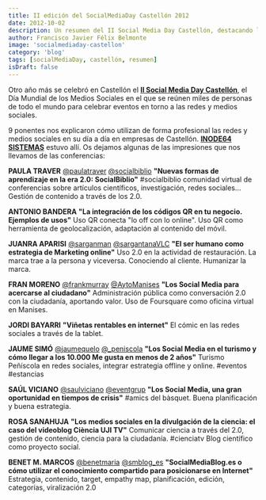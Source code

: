 ```yaml
---
title: II edición del SocialMediaDay Castellón 2012
date: 2012-10-02
description: Un resumen del II Social Media Day Castellón, destacando las ponencias, estrategias y experiencias compartidas sobre el uso profesional de las redes sociales.
author: Francisco Javier Félix Belmonte
image: 'socialmediaday-castellon'
category: 'blog'
tags: [socialMediaDay, castellón, resumen]
isDraft: false
---
```


Otro año más se celebró en Castellón el [**II Social Media Day Castellón**](http://www.socialmediaday.es/), el Día Mundial de los Medios Sociales en el que se reúnen miles de personas de todo el mundo para celebrar eventos en torno a las redes y medios sociales.

9 ponentes nos explicaron cómo utilizan de forma profesional las redes y medios sociales en su día a día en empresas de Castellón. [**INODE64 SISTEMAS**](http://www.inode64.com/) estuvo allí. Os dejamos algunas de las impresiones que nos llevamos de las conferencias:

**PAULA TRAVER** [@paulatraver](http://twitter.com/paulatraver) [@socialbiblio](http://twitter.com/socialbiblio)
**"Nuevas formas de aprendizaje en la era 2.0: SocialBiblio"**
 #socialbiblio comunidad virtual de conferencias sobre artículos científicos, investigación, redes sociales... Gestión de contenido a través de los 2.0.

**ANTONIO BANDERA**
**"La integración de los códigos QR en tu negocio. Ejemplos de usos"**
Uso QR conecta "lo off con lo online". Uso QR como herramienta de geolocalización, adaptación al contenido del móvil.

**JUANRA APARISI** [@sarganman](http://twitter.com/sarganman) [@sargantanaVLC](http://twitter.com/sargantanaVLC)
**"El ser humano como estrategia de Marketing online"**
Uso 2.0 en la actividad de restauración. La marca trae a la persona y viceversa. Conociendo al cliente. Humanizar la marca.

**FRAN MORENO** [@frankmurray](http://twitter.com/frankmurray) [@AytoManises](http://twitter.com/AytoManises)
**"Los Social Media para acercarse al ciudadano"**
Administración pública como conversación 2.0 con la ciudadanía, aportando valor. Uso de Foursquare como oficina virtual en Manises.

**JORDI BAYARRI**
**"Viñetas rentables en internet"**
El cómic en las redes sociales a través de la tablet.

**JAUME SIMÓ** [@jaumequelo](http://twitter.com/jaumequelo) [@_peniscola](http://twitter.com/_peniscola)
**"Los Social Media en el turismo y cómo llegar a los 10.000 Me gusta en menos de 2 años"**
Turismo Peñíscola en redes sociales, integrar estrategia offline y online. #eventos #estancias

**SAÚL VICIANO** [@saulviciano](http://twitter.com/saulviciano) [@eventgrup](http://twitter.com/eventgrup)
**"Los Social Media, una gran oportunidad en tiempos de crisis"**
 #amics del bàsquet. Buena planificación y buena estrategia.

**ROSA SANAHUJA**
**"Los medios sociales en la divulgación de la ciencia: el caso del videoblog Ciència UJI TV"**
Comunicar ciencia a través del 2.0, gestión de contenido, ciencia para la ciudadanía. #cienciatv Blog científico como proyecto social.

**BENET M. MARCOS** [@benetmaria](http://twitter.com/benetmaria) [@smblog_es](http://twitter.com/smblog_es)
**"SocialMediaBlog.es o cómo utilizar el conocimiento compartido para posicionarse en Internet"**
Estrategia, contenido, target, empathy map, planificación, edición, categorías, viralización 2.0

